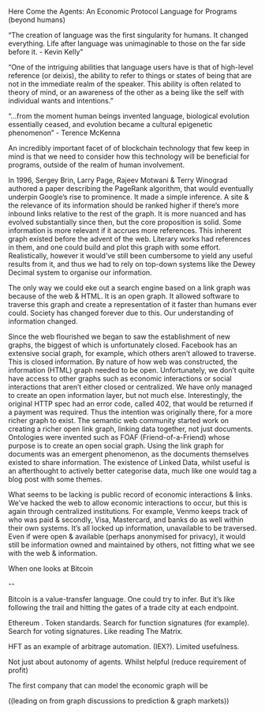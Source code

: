 Here Come the Agents: An Economic Protocol Language for Programs (beyond humans)

“The creation of language was the first singularity for humans. It changed everything. Life after language was unimaginable to those on the far side before it. - Kevin Kelly”

“One of the intriguing abilities that language users have is that of high-level reference (or deixis), the ability to refer to things or states of being that are not in the immediate realm of the speaker. This ability is often related to theory of mind, or an awareness of the other as a being like the self with individual wants and intentions.”

“...from the moment human beings invented language, biological evolution essentially ceased, and evolution became a cultural epigenetic phenomenon” - Terence McKenna

An incredibly important facet of of blockchain technology that few keep in mind is that we need to consider how this technology will be beneficial for programs, outside of the realm of human involvement.

In 1996, Sergey Brin, Larry Page, Rajeev Motwani & Terry Winograd authored a paper describing the PageRank algorithm, that would eventually underpin Google’s rise to prominence. It made a simple inference. A site & the relevance of its information should be ranked higher if there’s more inbound links relative to the rest of the graph. It is more nuanced and has evolved substantially since then, but the core proposition is solid. Some information is more relevant if it accrues more references. This inherent graph existed before the advent of the web. Literary works had references in them, and one could build and plot this graph with some effort. Realistically, however it would’ve still been cumbersome to yield any useful results from it, and thus we had to rely on top-down systems like the Dewey Decimal system to organise our information.

The only way we could eke out a search engine based on a link graph was because of the web & HTML. It is an open graph. It allowed software to traverse this graph and create a representation of it faster than humans ever could. Society has changed forever due to this. Our understanding of information changed.

Since the web flourished we began to saw the establishment of new graphs, the biggest of which is unfortunately closed. Facebook has an extensive social graph, for example, which others aren’t allowed to traverse. This is closed information. By nature of how web was constructed, the information (HTML) graph needed to be open. Unfortunately, we don’t quite have access to other graphs such as economic interactions or social interactions that aren’t either closed or centralized. We have only managed to create an open information layer, but not much else. Interestingly, the original HTTP spec had an error code, called 402, that would be returned if a payment was required. Thus the intention was originally there, for a more richer graph to exist. The semantic web community started work on creating a richer open link graph, linking data together, not just documents. Ontologies were invented such as FOAF (Friend-of-a-Friend) whose purpose is to create an open social graph. Using the link graph for documents was an emergent phenomenon, as the documents themselves existed to share information. The existence of Linked Data, whilst useful is an afterthought to actively better categorise data, much like one would tag a blog post with some themes.

What seems to be lacking is public record of economic interactions & links. We’ve hacked the web to allow economic interactions to occur, but this is again through centralized institutions. For example, Venmo keeps track of who was paid & secondly, Visa, Mastercard, and banks do as well within their own systems. It’s all locked up information, unavailable to be traversed. Even if were open & available (perhaps anonymised for privacy), it would still be information owned and maintained by others, not fitting what we see with the web & information.

When one looks at Bitcoin

--

Bitcoin is a value-transfer language. One could try to infer. But it’s like following the trail and hitting the gates of a trade city at each endpoint.

Ethereum . Token standards. Search for function signatures (for example). Search for voting signatures. Like reading The Matrix.

HFT as an example of arbitrage automation. (IEX?). Limited usefulness.

Not just about autonomy of agents. Whilst helpful (reduce requirement of profit)

The first company that can model the economic graph will be

((leading on from graph discussions to prediction & graph markets))
